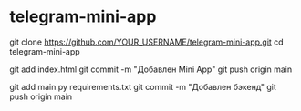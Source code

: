 # telegram-mini-app
git clone https://github.com/YOUR_USERNAME/telegram-mini-app.git
cd telegram-mini-app

git add index.html
git commit -m "Добавлен Mini App"
git push origin main

git add main.py requirements.txt
git commit -m "Добавлен бэкенд"
git push origin main

